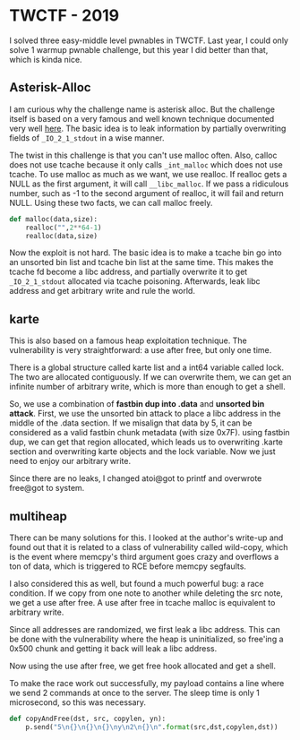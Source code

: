 # TWCTF - 2019
I solved three easy-middle level pwnables in TWCTF. Last year, I could only solve 1 warmup pwnable challenge, but this year I did better than that, which is kinda nice.

## Asterisk-Alloc
I am curious why the challenge name is asterisk alloc. But the challenge itself is based on a very famous and well known technique documented very well [here](https://znqt.github.io/hitcon2018-babytcache/). The basic idea is to leak information by partially overwriting fields of `_IO_2_1_stdout` in a wise manner.

The twist in this challenge is that you can't use malloc often. Also, calloc does not use tcache because it only calls `_int_malloc` which does not use tcache. To use malloc as much as we want, we use realloc. If realloc gets a NULL as the first argument, it will call `__libc_malloc`. If we pass a ridiculous number, such as -1 to the second argument of realloc, it will fail and return NULL. Using these two facts, we can call malloc freely.

```python
def malloc(data,size):
	realloc("",2**64-1)
	realloc(data,size)
```

Now the exploit is not hard. The basic idea is to make a tcache bin go into an unsorted bin list and tcache bin list at the same time. This makes the tcache fd become a libc address, and partially overwrite it to get `_IO_2_1_stdout` allocated via tcache poisoning. Afterwards, leak libc address and get arbitrary write and rule the world.

## karte
This is also based on a famous heap exploitation technique. The vulnerability is very straightforward: a use after free, but only one time.

There is a global structure called karte list and a int64 variable called lock. The two are allocated contiguously. If we can overwrite them, we can get an infinite number of arbitrary write, which is more than enough to get a shell.

So, we use a combination of **fastbin dup into .data** and **unsorted bin attack**. First, we use the unsorted bin attack to place a libc address in the middle of the .data section. If we misalign that data by 5, it can be considered as a valid fastbin chunk metadata (with size 0x7F). using fastbin dup, we can get that region allocated, which leads us to overwriting .karte section and overwriting karte objects and the lock variable. Now we just need to enjoy our arbitrary write.

Since there are no leaks, I changed atoi@got to printf and overwrote free@got to system. 

## multiheap
There can be many solutions for this. I looked at the author's write-up and found out that it is related to a class of vulnerability called wild-copy, which is the event where memcpy's third argument goes crazy and overflows a ton of data, which is triggered to RCE before memcpy segfaults.

I also considered this as well, but found a much powerful bug: a race condition. If we copy from one note to another while deleting the src note, we get a use after free. A use after free in tcache malloc is equivalent to arbitrary write.

Since all addresses are randomized, we first leak a libc address. This can be done with the vulnerability where the heap is uninitialized, so free'ing a 0x500 chunk and getting it back will leak a libc address.

Now using the use after free, we get free hook allocated and get a shell.

To make the race work out successfully, my payload contains a line where we send 2 commands at once to the server. The sleep time is only 1 microsecond, so this was necessary.

```python
def copyAndFree(dst, src, copylen, yn):
	p.send("5\n{}\n{}\n{}\ny\n2\n{}\n".format(src,dst,copylen,dst))
```

